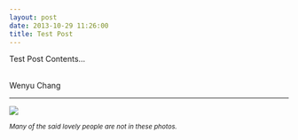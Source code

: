 ```yaml
---
layout: post
date: 2013-10-29 11:26:00
title: Test Post
---
```


Test Post Contents...

<br>
Wenyu Chang

---

![](/images/napa.jpg)

<small><i>Many of the said lovely people are not in these photos.</i></small>
